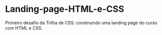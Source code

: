 # Landing-page-HTML-e-CSS
Primeiro desafio da Trilha de CSS: construindo uma landing page do curso com HTML e CSS.
